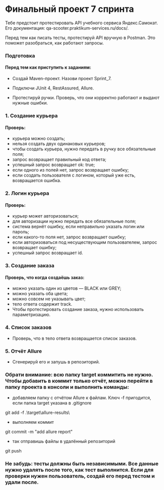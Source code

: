 # Финальный проект 7 спринта
Тебе предстоит протестировать API учебного сервиса Яндекс.Самокат. Его документация: qa-scooter.praktikum-services.ru/docs/.

Перед тем как писать тесты, протестируй API вручную в Postman. Это поможет разобраться, как работают запросы.

### Подготовка
#### Перед тем как приступить к заданиям:

* Создай Maven-проект.
  Назови проект Sprint_7.
  
* Подключи JUnit 4, RestAssured, Allure.
  
* Протестируй ручки.
  Проверь, что они корректно работают и выдают нужные ошибки.
  
### 1. Создание курьера
#### Проверь:

* курьера можно создать;
* нельзя создать двух одинаковых курьеров;
* чтобы создать курьера, нужно передать в ручку все обязательные поля;
* запрос возвращает правильный код ответа;
* успешный запрос возвращает ok: true;
* если одного из полей нет, запрос возвращает ошибку;
* если создать пользователя с логином, который уже есть, возвращается ошибка.
  
### 2. Логин курьера
#### Проверь:

* курьер может авторизоваться;
* для авторизации нужно передать все обязательные поля;
* система вернёт ошибку, если неправильно указать логин или пароль;
* если какого-то поля нет, запрос возвращает ошибку;
* если авторизоваться под несуществующим пользователем, запрос возвращает ошибку;
* успешный запрос возвращает id.
  
### 3. Создание заказа
#### Проверь, что когда создаёшь заказ:

* можно указать один из цветов — BLACK или GREY;
* можно указать оба цвета;
* можно совсем не указывать цвет;
* тело ответа содержит track.
* Чтобы протестировать создание заказа, нужно использовать параметризацию.
  
### 4. Список заказов

* Проверь, что в тело ответа возвращается список заказов.
  
### 5. Отчёт Allure

* Сгенерируй его и запушь в репозиторий.
  
### Обрати внимание: всю папку target коммитить не нужно. Чтобы добавить в коммит только отчёт, можно перейти в папку проекта в консоли и выполнить команды:

* добавляем папку с отчётом Allure к файлам. Ключ -f пригодится, если папка target указана в .gitignore

git add -f .\target\allure-results\

* выполняем коммит
  
git commit -m "add allure report"

* так отправишь файлы в удалённый репозиторий
  
git push 

### Не забудь: тесты должны быть независимыми. Все данные нужно удалять после того, как тест выполнится. Если для проверки нужен пользователь, создай его перед тестом и удали после. 
